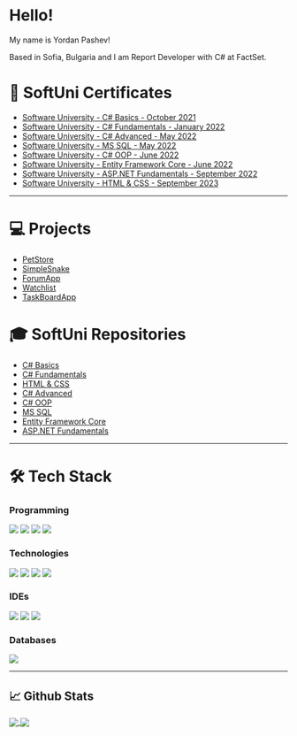 # Hello!
My name is Yordan Pashev! 

Based in Sofia, Bulgaria and I am Report Developer with C# at FactSet. 

# :bookmark_tabs: SoftUni Certificates

* [Software University - C# Basics - October 2021](https://softuni.bg/certificates/details/118236/44d7089c)
* [Software University - C# Fundamentals - January 2022](https://softuni.bg/certificates/details/130032/4b010168)
* [Software University - C# Advanced - May 2022](https://softuni.bg/certificates/details/136289/b534abad)
* [Software University - MS SQL - May 2022](https://softuni.bg/certificates/details/135044/d87979ae)
* [Software University - C# OOP - June 2022](https://softuni.bg/certificates/details/141075/0373070f)
* [Software University - Entity Framework Core - June 2022](https://softuni.bg/certificates/details/138461/2459459f)
* [Software University -  ASP.NET Fundamentals - September 2022](https://softuni.bg/certificates/details/146588/edf89476)
* [Software University -  HTML & CSS - September 2023](https://softuni.bg/certificates/details/191061/c495a1dc)

---

# 💻 Projects
* [PetStore](https://github.com/YordanPashev/PetStore)
* [SimpleSnake](https://github.com/YordanPashev/SImpleSnake)
* [ForumApp](https://github.com/YordanPashev/ASP.NET-Fundamentals-September2022/tree/main/02.%20Workshop%20Forum%20App%20(CRUD%20Operations)/ForumApp)
* [Watchlist](https://github.com/YordanPashev/ASP.NET-Fundamentals-September2022/tree/main/04.%20Exam%20Preparation/Watchlist)
* [TaskBoardApp](https://github.com/YordanPashev/ASP.NET-Fundamentals-September2022/tree/main/03.%20Workshop%20-%20Authentication%20for%20the%20Task%20Board%20App/TaskBoardApp)

# :mortar_board: SoftUni Repositories
* [C# Basics](https://github.com/YordanPashev/CSHarpBasic-October2021)
* [C# Fundamentals](https://github.com/YordanPashev/FundamentalsCSharp-Jan2022)
* [HTML & CSS](https://github.com/YordanPashev/HTML-CSS-September2023)
* [C# Advanced](https://github.com/YordanPashev/CSharpAdvanced-May2022)
* [C# OOP](https://github.com/YordanPashev/CSharpOOP-June2022)
* [MS SQL](https://github.com/YordanPashev/MSSQL-May2022)
* [Entity Framework Core](https://github.com/YordanPashev/EntityFrameworkCore-June2022)
* [ASP.NET Fundamentals](https://github.com/YordanPashev/ASP.NET-Fundamentals-September2022)

---

# 🛠 Tech Stack 

### Programming <br />
![](https://img.shields.io/static/v1?label=Code&message=C%23&color=purple&style=plastic&logo=C-sharp) ![](https://img.shields.io/static/v1?label=Code&message=HTML&color=critical&style=plastic&logo=HTML5) ![](https://img.shields.io/static/v1?label=Code&message=CSS&color=blue&style=plastic&logo=HTML5) ![](https://img.shields.io/static/v1?label=Code&message=SQL&color=9cf&style=plastic&logo=TransactSQL)

### Technologies 
![](https://img.shields.io/static/v1?label=.NET&message=EF%20Core&color=purple&style=plastic&logo=.NET) ![](https://img.shields.io/static/v1?label=%20.NET%20Framework&message=ADO.NET&color=purple&style=plastic&logo=.NET) ![](https://img.shields.io/static/v1?label=%20Web%20Framework&message=ASP.NET&color=purple&style=plastic&logo=.NET) ![](https://img.shields.io/static/v1?label=Development%20Framework&message=Razor%20Pages&color=orange&style=plastic&logo=.NET)

### IDEs
![](https://img.shields.io/static/v1?label=IDE&message=Visual%20Studio&color=purple&style=plastic&logo=visual-studio) ![](https://img.shields.io/static/v1?label=IDE&message=Visual%20Studio%20Code&color=blue&style=plastic&logo=visual-studio-code) ![](https://img.shields.io/static/v1?label=IDE&message=Slim%20Studio&color=lightblue&style=plastic&logo=visual-studio-code)
###  Databases
![](https://img.shields.io/static/v1?label=RDBMS&message=Microsoft%20SQL%20Server&color=yellow&style=plastic&logo=Microsoft%20SQL%20Server) 

---

## :chart_with_upwards_trend: Github Stats
<a href="https://github.com/vassdeniss/vassdeniss">
  <img align="center" src="https://github-readme-stats.vercel.app/api?username=YordanPashev&line_height=27&count_private=true&show_icons=true&theme=great-gatsby&include_all_commits=true" />
</a>
<a href="https://github.com/vassdeniss/vassdeniss">
  <img align="center" src="https://github-readme-stats.vercel.app/api/top-langs/?username=YordanPashev&theme=chartreuse-dark&langs_count=3&hide=scss,less" />
</a>
